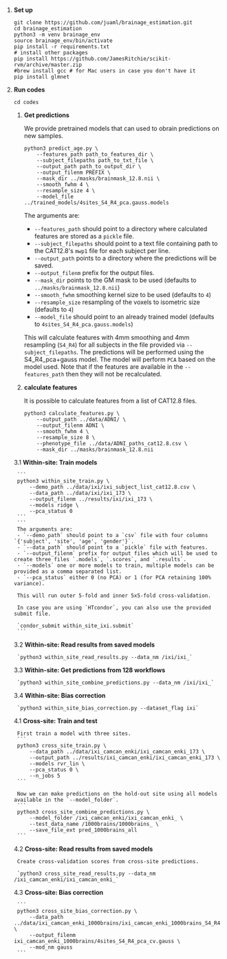 1.  **Set up**

    ```
    git clone https://github.com/juaml/brainage_estimation.git
    cd brainage_estimation
    python3 -m venv brainage_env
    source brainage_env/bin/activate
    pip install -r requirements.txt
    # install other packages
    pip install https://github.com/JamesRitchie/scikit-rvm/archive/master.zip
    #brew install gcc # for Mac users in case you don't have it
    pip install glmnet
    ```


2. **Run codes**

   `cd codes`

    1. **Get predictions** 
        
        We provide pretrained models that can used to obrain predictions on new samples.
        
        ```
        python3 predict_age.py \
            --features_path path_to_features_dir \
            --subject_filepaths path_to_txt_file \            
            --output_path path_to_output_dir \            
            --output_filenm PREFIX \         
            --mask_dir ../masks/brainmask_12.8.nii \            
            --smooth_fwhm 4 \
            --resample_size 4 \
            --model_file ../trained_models/4sites_S4_R4_pca.gauss.models
        ```
        The arguments are:
        - `--features_path` should point to a directory where calculated features are stored as a `pickle` file.
        - `--subject_filepaths` should point to a text file containing path to the CAT12.8's `mwp1` file for each subject per line.
        - `--output_path` points to a directory where the predictions will be saved.
        - `--output_filenm` prefix for the output files.
        - `--mask_dir` points to the GM mask to be used (defaults to `../masks/brainmask_12.8.nii`)
        - `--smooth_fwhm` smoothing kernel size to be used (defaults to `4`)
        - `--resample_size` resampling of the voxels to isometric size (defaults to `4`)
        - `--model_file` should point to an already trained model (defaults to `4sites_S4_R4_pca.gauss.models`)
             
        This will calculate features with 4mm smoothing and 4mm resampling (`S4_R4`) for all subjects in the file provided via `--subject_filepaths`.
        The predictions will be performed using the S4_R4_pca+gauss model.
        The model will perform `PCA` based on the model used.
        Note that if the features are available in the `--features_path` then they will not be recalculated.

    2. **calculate features**
        
        It is possible to calculate features from a list of CAT12.8 files.
        ```
        python3 calculate_features.py \
            --output_path ../data/ADNI/ \
            --output_filenm ADNI \
            --smooth_fwhm 4 \
            --resample_size 8 \
            --phenotype_file ../data/ADNI_paths_cat12.8.csv \
            --mask_dir ../masks/brainmask_12.8.nii
        ```
    
    3.1 **Within-site: Train models**
        
        ```
        python3 within_site_train.py \
            --demo_path ../data/ixi/ixi_subject_list_cat12.8.csv \
            --data_path ../data/ixi/ixi_173 \
            --output_filenm ../results/ixi/ixi_173 \
            --models ridge \
            --pca_status 0
        ```
        ```
        The arguments are:
        - `--demo_path` should point to a `csv` file with four columns `{'subject', 'site', 'age', 'gender'}`.
        - `--data_path` should point to a `pickle` file with features.
        - `--output_filenm` prefix for output files which will be used to create three files `.models`, `.scores`, and `.results`.
        - `--models` one or more models to train, multiple models can be provided as a comma separated list.
        - `--pca_status` either 0 (no PCA) or 1 (for PCA retaining 100% variance). 
        
        This will run outer 5-fold and inner 5x5-fold cross-validation.
        
        In case you are using `HTcondor`, you can also use the provided submit file.
        
        `condor_submit within_site_ixi.submit`
        ```


    3.2 **Within-site: Read results from saved models**  
        
        `python3 within_site_read_results.py --data_nm /ixi/ixi_`


    3.3 **Within-site: Get predictions from 128 workflows**  
        
        `python3 within_site_combine_predictions.py --data_nm /ixi/ixi_`
        
    3.4 **Within-site: Bias correction**
        
        `python3 within_site_bias_correction.py --dataset_flag ixi`


    4.1 **Cross-site: Train and test**  
      
        First train a model with three sites.
        ```
        python3 cross_site_train.py \
            --data_path ../data/ixi_camcan_enki/ixi_camcan_enki_173 \
            --output_path ../results/ixi_camcan_enki/ixi_camcan_enki_173 \
            --models rvr_lin \        
            --pca_status 0 \
            --n_jobs 5
        ```

        Now we can make predictions on the hold-out site using all models available in the `--model_folder`.
        ```
        python3 cross_site_combine_predictions.py \
            --model_folder /ixi_camcan_enki/ixi_camcan_enki_ \
            --test_data_name /1000brains/1000brains_ \
            --save_file_ext pred_1000brains_all
        ```

    4.2 **Cross-site: Read results from saved models**  
        
        Create cross-validation scores from cross-site predictions.
        
        `python3 cross_site_read_results.py --data_nm /ixi_camcan_enki/ixi_camcan_enki_`

     
    4.3 **Cross-site: Bias correction**
        
        ```
        python3 cross_site_bias_correction.py \
            --data_path ../data/ixi_camcan_enki_1000brains/ixi_camcan_enki_1000brains_S4_R4 \
            --output_filenm ixi_camcan_enki_1000brains/4sites_S4_R4_pca_cv.gauss \
            --mod_nm gauss
        ```
